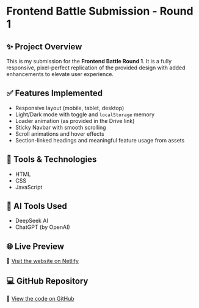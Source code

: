 # Frontend Battle Submission - Round 1

## ✨ Project Overview
This is my submission for the **Frontend Battle Round 1**. It is a fully responsive, pixel-perfect replication of the provided design with added enhancements to elevate user experience.

## ✅ Features Implemented
- Responsive layout (mobile, tablet, desktop)
- Light/Dark mode with toggle and `localStorage` memory
- Loader animation (as provided in the Drive link)
- Sticky Navbar with smooth scrolling
- Scroll animations and hover effects
- Section-linked headings and meaningful feature usage from assets

## 🚀 Tools & Technologies
- HTML  
- CSS  
- JavaScript

## 🤖 AI Tools Used
 - DeepSeek AI
 - ChatGPT (by OpenAI) 
## 🌐 Live Preview
🔗 [Visit the website on Netlify]((https://insightmetrics.netlify.app/))

## 💻 GitHub Repository
🔗 [View the code on GitHub]((https://github.com/Aaliyakhan10/InsightMetrics_frontend))
